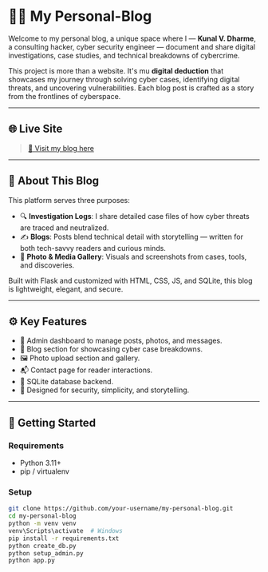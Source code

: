 # 🕵️‍♂️ My Personal-Blog

Welcome to my personal blog, a unique space where I — **Kunal V. Dharme**, a consulting hacker, cyber security engineer  — document and share digital investigations, case studies, and technical breakdowns of cybercrime.

This project is more than a website. It's mu **digital deduction** that showcases my journey through solving cyber cases, identifying digital threats, and uncovering vulnerabilities. Each blog post is crafted as a story from the frontlines of cyberspace.

---

## 🌐 Live Site

> [🔗 Visit my blog here](https://personal-blog-vg0a.onrender.com/)

---

## 🧠 About This Blog

This platform serves three purposes:

- 🔍 **Investigation Logs**: I share detailed case files of how cyber threats are traced and neutralized.
- ✍️ **Blogs**: Posts blend technical detail with storytelling — written for both tech-savvy readers and curious minds.
- 📸 **Photo & Media Gallery**: Visuals and screenshots from cases, tools, and discoveries.

Built with Flask and customized with HTML, CSS, JS, and SQLite, this blog is lightweight, elegant, and secure.

---

## ⚙️ Key Features

- 🔐 Admin dashboard to manage posts, photos, and messages.
- 📖 Blog section for showcasing cyber case breakdowns.
- 🖼️ Photo upload section and gallery.
- 📬 Contact page for reader interactions.
- 📁 SQLite database backend.
- 🎯 Designed for security, simplicity, and storytelling.

---

## 🚀 Getting Started

### Requirements

- Python 3.11+
- pip / virtualenv

### Setup

```bash
git clone https://github.com/your-username/my-personal-blog.git
cd my-personal-blog
python -m venv venv
venv\Scripts\activate  # Windows
pip install -r requirements.txt
python create_db.py
python setup_admin.py
python app.py
